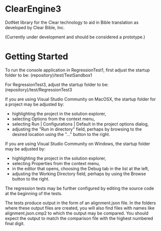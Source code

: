 # ClearEngine3

DotNet library for the Clear technology 
to aid in Bible translation as developed by Clear Bible, Inc.

(Currently under development and should be considered a prototype.)

# Getting Started

To run the console application in RegressionTest1, first adjust
the startup folder to be:
  (repository)/test/TestSandbox1

For RegressionTest3, adjust the startup folder to be:
  (repository)/test/RegressionTest3

If you are using Visual Studio Community on MacOSX, the startup folder for a project may be adjusted by:

 - highlighting the project in the solution explorer,
 - selecting Options from the context menu,
 - selecting Run | Configurations | Default in the project options dialog,
 - adjusting the "Run in directory" field, perhaps by browsing to the desired location using the "..." button to the right.

If you are using Visual Studio Community on Windows, the startup folder may be adjusted by:

- highlighting the project in the solution explorer,
- selecting Properties from the context menu,
- in the editor that opens, choosing the Debug tab in the list at the left,
- adjusting the Working Directory field, perhaps by using the Browse button to the right.

The regression tests may be further configured by editing the source code at the beginning of the tests.

The tests produce output in the form of an alignment.json file.  In the folders where these output files are created, you will also find files with names like alignment.json.cmp2 to which the output may be compared.  You should expect the output to match the comparison file with the highest numbered final digit.

